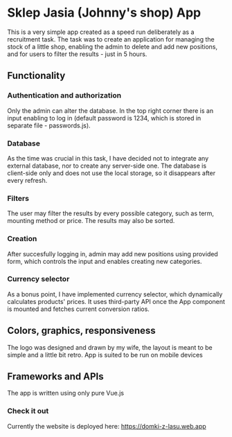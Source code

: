 # Sklep Jasia (Johnny's shop) App

This is a very simple app created as a speed run deliberately as a recruitment task. The task was to create an application for managing the stock of a little shop, enabling the admin to delete and add new positions, and for users to filter the results - just in 5 hours.

## Functionality

### Authentication and authorization
Only the admin can alter the database. In the top right corner there is an input enabling to log in (default password is 1234, which is stored in separate file - passwords.js). 

### Database
As the time was crucial in this task, I have decided not to integrate any external database, nor to create any server-side one. The database is client-side only and does not use the local storage, so it disappears after every refresh.

### Filters
The user may filter the results by every possible category, such as term, mounting method or price. The results may also be sorted.

### Creation
After succesfully logging in, admin may add new positions using provided form, which controls the input and enables creating new categories.

### Currency selector
As a bonus point, I have implemented currency selector, which dynamically calculates products' prices. It uses third-party API once the App component is mounted and fetches current conversion ratios.

## Colors, graphics, responsiveness
The logo was designed and drawn by my wife, the layout is meant to be simple and a little bit retro. App is suited to be run on mobile devices

## Frameworks and APIs

The app is written using only pure Vue.js

### Check it out

Currently the website is deployed here: https://domki-z-lasu.web.app
